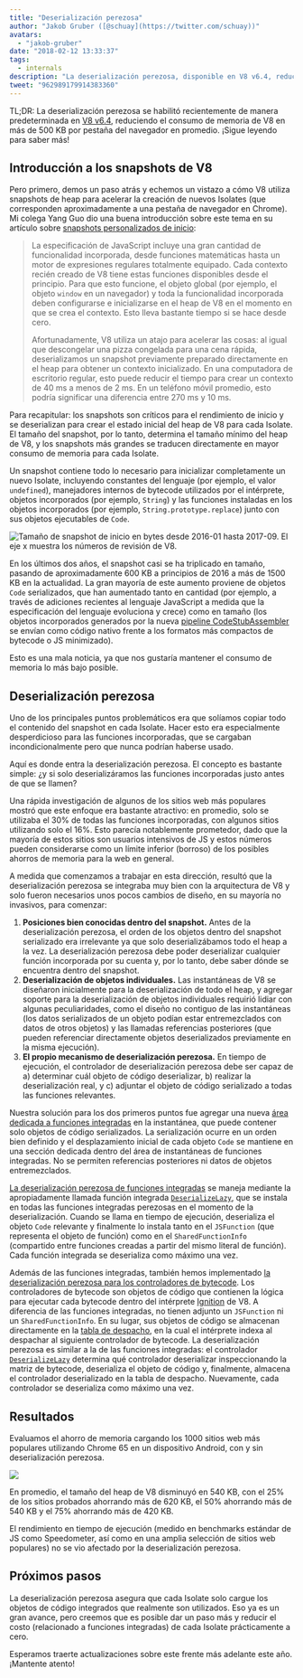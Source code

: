 ```yaml
---
title: "Deserialización perezosa"
author: "Jakob Gruber ([@schuay](https://twitter.com/schuay))"
avatars: 
  - "jakob-gruber"
date: "2018-02-12 13:33:37"
tags: 
  - internals
description: "La deserialización perezosa, disponible en V8 v6.4, reduce el consumo de memoria de V8 en más de 500 KB por pestaña del navegador en promedio."
tweet: "962989179914383360"
---
```

TL;DR: La deserialización perezosa se habilitó recientemente de manera predeterminada en [V8 v6.4](/blog/v8-release-64), reduciendo el consumo de memoria de V8 en más de 500 KB por pestaña del navegador en promedio. ¡Sigue leyendo para saber más!

## Introducción a los snapshots de V8

Pero primero, demos un paso atrás y echemos un vistazo a cómo V8 utiliza snapshots de heap para acelerar la creación de nuevos Isolates (que corresponden aproximadamente a una pestaña de navegador en Chrome). Mi colega Yang Guo dio una buena introducción sobre este tema en su artículo sobre [snapshots personalizados de inicio](/blog/custom-startup-snapshots):

<!--truncate-->
> La especificación de JavaScript incluye una gran cantidad de funcionalidad incorporada, desde funciones matemáticas hasta un motor de expresiones regulares totalmente equipado. Cada contexto recién creado de V8 tiene estas funciones disponibles desde el principio. Para que esto funcione, el objeto global (por ejemplo, el objeto `window` en un navegador) y toda la funcionalidad incorporada deben configurarse e inicializarse en el heap de V8 en el momento en que se crea el contexto. Esto lleva bastante tiempo si se hace desde cero.
>
> Afortunadamente, V8 utiliza un atajo para acelerar las cosas: al igual que descongelar una pizza congelada para una cena rápida, deserializamos un snapshot previamente preparado directamente en el heap para obtener un contexto inicializado. En una computadora de escritorio regular, esto puede reducir el tiempo para crear un contexto de 40 ms a menos de 2 ms. En un teléfono móvil promedio, esto podría significar una diferencia entre 270 ms y 10 ms.

Para recapitular: los snapshots son críticos para el rendimiento de inicio y se deserializan para crear el estado inicial del heap de V8 para cada Isolate. El tamaño del snapshot, por lo tanto, determina el tamaño mínimo del heap de V8, y los snapshots más grandes se traducen directamente en mayor consumo de memoria para cada Isolate.

Un snapshot contiene todo lo necesario para inicializar completamente un nuevo Isolate, incluyendo constantes del lenguaje (por ejemplo, el valor `undefined`), manejadores internos de bytecode utilizados por el intérprete, objetos incorporados (por ejemplo, `String`) y las funciones instaladas en los objetos incorporados (por ejemplo, `String.prototype.replace`) junto con sus objetos ejecutables de `Code`.

![Tamaño de snapshot de inicio en bytes desde 2016-01 hasta 2017-09. El eje x muestra los números de revisión de V8.](/_img/lazy-deserialization/startup-snapshot-size.png)

En los últimos dos años, el snapshot casi se ha triplicado en tamaño, pasando de aproximadamente 600 KB a principios de 2016 a más de 1500 KB en la actualidad. La gran mayoría de este aumento proviene de objetos `Code` serializados, que han aumentado tanto en cantidad (por ejemplo, a través de adiciones recientes al lenguaje JavaScript a medida que la especificación del lenguaje evoluciona y crece) como en tamaño (los objetos incorporados generados por la nueva [pipeline CodeStubAssembler](/blog/csa) se envían como código nativo frente a los formatos más compactos de bytecode o JS minimizado).

Esto es una mala noticia, ya que nos gustaría mantener el consumo de memoria lo más bajo posible.

## Deserialización perezosa

Uno de los principales puntos problemáticos era que solíamos copiar todo el contenido del snapshot en cada Isolate. Hacer esto era especialmente desperdicioso para las funciones incorporadas, que se cargaban incondicionalmente pero que nunca podrían haberse usado.

Aquí es donde entra la deserialización perezosa. El concepto es bastante simple: ¿y si solo deserializáramos las funciones incorporadas justo antes de que se llamen?

Una rápida investigación de algunos de los sitios web más populares mostró que este enfoque era bastante atractivo: en promedio, solo se utilizaba el 30% de todas las funciones incorporadas, con algunos sitios utilizando solo el 16%. Esto parecía notablemente prometedor, dado que la mayoría de estos sitios son usuarios intensivos de JS y estos números pueden considerarse como un límite inferior (borroso) de los posibles ahorros de memoria para la web en general.

A medida que comenzamos a trabajar en esta dirección, resultó que la deserialización perezosa se integraba muy bien con la arquitectura de V8 y solo fueron necesarios unos pocos cambios de diseño, en su mayoría no invasivos, para comenzar:

1. **Posiciones bien conocidas dentro del snapshot.** Antes de la deserialización perezosa, el orden de los objetos dentro del snapshot serializado era irrelevante ya que solo deserializábamos todo el heap a la vez. La deserialización perezosa debe poder deserializar cualquier función incorporada por su cuenta y, por lo tanto, debe saber dónde se encuentra dentro del snapshot.
2. **Deserialización de objetos individuales.** Las instantáneas de V8 se diseñaron inicialmente para la deserialización de todo el heap, y agregar soporte para la deserialización de objetos individuales requirió lidiar con algunas peculiaridades, como el diseño no contiguo de las instantáneas (los datos serializados de un objeto podían estar entremezclados con datos de otros objetos) y las llamadas referencias posteriores (que pueden referenciar directamente objetos deserializados previamente en la misma ejecución).
3. **El propio mecanismo de deserialización perezosa.** En tiempo de ejecución, el controlador de deserialización perezosa debe ser capaz de a) determinar cuál objeto de código deserializar, b) realizar la deserialización real, y c) adjuntar el objeto de código serializado a todas las funciones relevantes.

Nuestra solución para los dos primeros puntos fue agregar una nueva [área dedicada a funciones integradas](https://cs.chromium.org/chromium/src/v8/src/snapshot/snapshot.h?l=55&rcl=f5b1d1d4f29b238ca2f0a13bf3a7b7067854592d) en la instantánea, que puede contener solo objetos de código serializados. La serialización ocurre en un orden bien definido y el desplazamiento inicial de cada objeto `Code` se mantiene en una sección dedicada dentro del área de instantáneas de funciones integradas. No se permiten referencias posteriores ni datos de objetos entremezclados.

[La deserialización perezosa de funciones integradas](https://goo.gl/dxkYDZ) se maneja mediante la apropiadamente llamada función integrada [`DeserializeLazy`](https://cs.chromium.org/chromium/src/v8/src/builtins/x64/builtins-x64.cc?l=1355&rcl=f5b1d1d4f29b238ca2f0a13bf3a7b7067854592d), que se instala en todas las funciones integradas perezosas en el momento de la deserialización. Cuando se llama en tiempo de ejecución, deserializa el objeto `Code` relevante y finalmente lo instala tanto en el `JSFunction` (que representa el objeto de función) como en el `SharedFunctionInfo` (compartido entre funciones creadas a partir del mismo literal de función). Cada función integrada se deserializa como máximo una vez.

Además de las funciones integradas, también hemos implementado [la deserialización perezosa para los controladores de bytecode](https://goo.gl/QxZBL2). Los controladores de bytecode son objetos de código que contienen la lógica para ejecutar cada bytecode dentro del intérprete [Ignition](/blog/ignition-interpreter) de V8. A diferencia de las funciones integradas, no tienen adjunto un `JSFunction` ni un `SharedFunctionInfo`. En su lugar, sus objetos de código se almacenan directamente en la [tabla de despacho](https://cs.chromium.org/chromium/src/v8/src/interpreter/interpreter.h?l=94&rcl=f5b1d1d4f29b238ca2f0a13bf3a7b7067854592d), en la cual el intérprete indexa al despachar al siguiente controlador de bytecode. La deserialización perezosa es similar a la de las funciones integradas: el controlador [`DeserializeLazy`](https://cs.chromium.org/chromium/src/v8/src/interpreter/interpreter-generator.cc?l=3247&rcl=f5b1d1d4f29b238ca2f0a13bf3a7b7067854592d) determina qué controlador deserializar inspeccionando la matriz de bytecode, deserializa el objeto de código y, finalmente, almacena el controlador deserializado en la tabla de despacho. Nuevamente, cada controlador se deserializa como máximo una vez.

## Resultados

Evaluamos el ahorro de memoria cargando los 1000 sitios web más populares utilizando Chrome 65 en un dispositivo Android, con y sin deserialización perezosa.

![](/_img/lazy-deserialization/memory-savings.png)

En promedio, el tamaño del heap de V8 disminuyó en 540 KB, con el 25% de los sitios probados ahorrando más de 620 KB, el 50% ahorrando más de 540 KB y el 75% ahorrando más de 420 KB.

El rendimiento en tiempo de ejecución (medido en benchmarks estándar de JS como Speedometer, así como en una amplia selección de sitios web populares) no se vio afectado por la deserialización perezosa.

## Próximos pasos

La deserialización perezosa asegura que cada Isolate solo cargue los objetos de código integrados que realmente son utilizados. Eso ya es un gran avance, pero creemos que es posible dar un paso más y reducir el costo (relacionado a funciones integradas) de cada Isolate prácticamente a cero.

Esperamos traerte actualizaciones sobre este frente más adelante este año. ¡Mantente atento!
